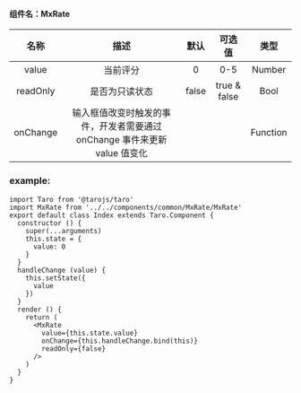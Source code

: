 #### 组件名：MxRate
**名称** | **描述** | **默认** |**可选值** | **类型** 
:--:|:--:|:--:|:--:|:--:
value|当前评分|0|0-5|Number
readOnly|是否为只读状态| false | true & false | Bool
onChange|输入框值改变时触发的事件，开发者需要通过 onChange 事件来更新 value 值变化|||Function

### example:
```
import Taro from '@tarojs/taro'
import MxRate from '../../components/common/MxRate/MxRate'
export default class Index extends Taro.Component {
  constructor () {
    super(...arguments)
    this.state = {
      value: 0
    }
  }
  handleChange (value) {
    this.setState({
      value
    })
  }
  render () {
    return (
      <MxRate
        value={this.state.value}
        onChange={this.handleChange.bind(this)}
        readOnly={false}
      />
    )
  }
}
```